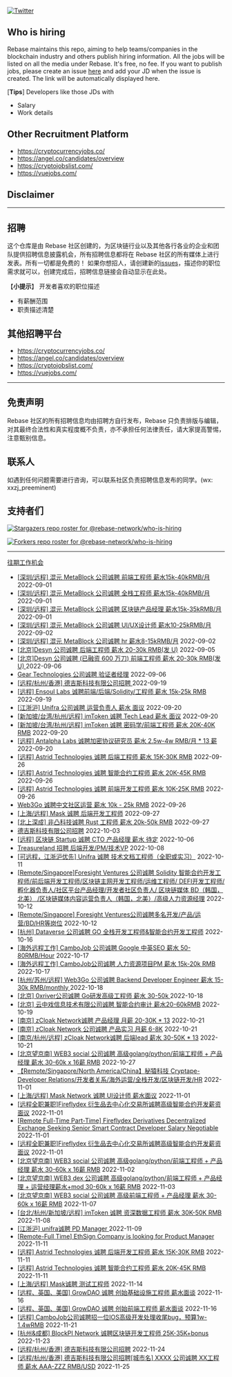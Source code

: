 [![Twitter](https://img.shields.io/twitter/url?label=Rebase&url=https%3A%2F%2Ftwitter.com%2FRebaseCommunity)](https://twitter.com/RebaseCommunity)

## Who is hiring

Rebase maintains this repo, aiming to help teams/companies in the blockchain industry and others publish hiring information. All the jobs will be listed on all the media under Rebase. It's free, no fee.
If you want to publish jobs, please create an issue [here](https://github.com/rebase-network/who-is-hiring/issues/) and add your JD when the issue is created. The link will be automatically displayed here.

[**Tips**]
Developers like those JDs with
- Salary
- Work details

## Other Recruitment Platform

- https://cryptocurrencyjobs.co/
- https://angel.co/candidates/overview
- https://cryptojobslist.com/
- https://vuejobs.com/

## Disclaimer

---

## 招聘

这个仓库是由 Rebase 社区创建的，为区块链行业以及其他各行各业的企业和团队提供招聘信息披露机会，所有招聘信息都将在 Rebase 社区的所有媒体上进行发表。所有一切都是免费的！
如果你想招人，请创建新的[issues](https://github.com/rebase-network/who-is-hiring/issues/)，描述你的职位需求就可以，创建完成后，招聘信息链接会自动显示在此处。

【**小提示**】
开发者喜欢的职位描述
- 有薪酬范围
- 职责描述清楚

## 其他招聘平台
- https://cryptocurrencyjobs.co/
- https://angel.co/candidates/overview
- https://cryptojobslist.com/
- https://vuejobs.com/

---

## 免责声明

Rebase 社区的所有招聘信息均由招聘方自行发布，Rebase 只负责排版与编辑，对其最终合法性和真实程度概不负责，亦不承担任何法律责任，请大家提高警惕，注意甄别信息。

## 联系人
如遇到任何问题需要进行咨询，可以联系社区负责招聘信息发布的同学。(wx: xxzj_preeminent)

## 支持者们
[![Stargazers repo roster for @rebase-network/who-is-hiring](https://reporoster.com/stars/rebase-network/who-is-hiring)](https://github.com/rebase-network/who-is-hiring/stargazers)

[![Forkers repo roster for @rebase-network/who-is-hiring](https://reporoster.com/forks/rebase-network/who-is-hiring)](https://github.com/rebase-network/who-is-hiring/network/members)

---

[往期工作机会](./jobs.md)

- [[深圳/远程] 混元 MetaBlock 公司诚聘 前端工程师 薪水15k-40kRMB/月](https://github.com/rebase-network/who-is-hiring/issues/186) 2022-09-01
- [[深圳/远程] 混元 MetaBlock 公司诚聘 全栈工程师 薪水15k-40kRMB/月](https://github.com/rebase-network/who-is-hiring/issues/187) 2022-09-01
- [[深圳/远程] 混元 MetaBlock 公司诚聘 区块链产品经理 薪水15k-35kRMB/月](https://github.com/rebase-network/who-is-hiring/issues/188) 2022-09-01
- [[深圳/远程] 混元 MetaBlock 公司诚聘 UI/UX设计师 薪水10-25kRMB/月](https://github.com/rebase-network/who-is-hiring/issues/189) 2022-09-02
- [[深圳/远程] 混元 MetaBlock 公司诚聘 hr 薪水8-15kRMB/月](https://github.com/rebase-network/who-is-hiring/issues/190) 2022-09-02
- [[北京]Desyn 公司诚聘 后端工程师 薪水 20-30k RMB(发 U)](https://github.com/rebase-network/who-is-hiring/issues/191) 2022-09-05
- [[北京]Desyn 公司诚聘 (已融资 600 万刀) 前端工程师 薪水 20-30k RMB(发 U) ](https://github.com/rebase-network/who-is-hiring/issues/192) 2022-09-06
- [Gear Technologies 公司诚聘 验证者经理](https://github.com/rebase-network/who-is-hiring/issues/193) 2022-09-06
- [[远程/杭州/香港] 德吉斯科技有限公司招聘 ](https://github.com/rebase-network/who-is-hiring/issues/194) 2022-09-19
- [[远程] Ensoul Labs 诚聘前端/后端/Solidity/工程师 薪水 15k-25k RMB](https://github.com/rebase-network/who-is-hiring/issues/195) 2022-09-19
- [[江浙沪] Unifra 公司诚聘 运营负责人 薪水 面议](https://github.com/rebase-network/who-is-hiring/issues/196) 2022-09-20
- [[新加坡/台湾/杭州/远程] imToken 诚聘 Tech Lead 薪水 面议](https://github.com/rebase-network/who-is-hiring/issues/197) 2022-09-20
- [[新加坡/台湾/杭州/远程] imToken 诚聘 密码学/前端工程师 薪水 20K-40K RMB](https://github.com/rebase-network/who-is-hiring/issues/198) 2022-09-20
- [[远程] Antalpha Labs 诚聘加密协议研究员 薪水 2.5w-4w RMB/月 * 13 薪](https://github.com/rebase-network/who-is-hiring/issues/199) 2022-09-20
- [[远程] Astrid Technologies 诚聘 后端工程师 薪水 15K-30K RMB](https://github.com/rebase-network/who-is-hiring/issues/200) 2022-09-26
- [[远程] Astrid Technologies 诚聘 智能合约工程师 薪水 20K-45K RMB](https://github.com/rebase-network/who-is-hiring/issues/201) 2022-09-26
- [[远程] Astrid Technologies 诚聘 前端开发工程师 薪水 10K-25K RMB](https://github.com/rebase-network/who-is-hiring/issues/202) 2022-09-26
- [Web3Go 诚聘中文社区运营 薪水 10k - 25k RMB](https://github.com/rebase-network/who-is-hiring/issues/203) 2022-09-26
- [[上海/远程] Mask 诚聘 后端开发工程师](https://github.com/rebase-network/who-is-hiring/issues/204) 2022-09-27
- [[北上深成] 非凸科技诚聘 Rust 工程师 薪水 20k-50k RMB](https://github.com/rebase-network/who-is-hiring/issues/205) 2022-09-27
- [德吉斯科技有限公司招聘](https://github.com/rebase-network/who-is-hiring/issues/206) 2022-10-03
- [[远程] 区块链 Startup 诚聘 CTO 产品经理  薪水 待定](https://github.com/rebase-network/who-is-hiring/issues/207) 2022-10-06
- [Treasureland 招聘 后端开发/PM/技术VP](https://github.com/rebase-network/who-is-hiring/issues/208) 2022-10-08
- [[可远程，江浙沪优先] Unifra 诚聘 技术文档工程师（全职或实习）](https://github.com/rebase-network/who-is-hiring/issues/209) 2022-10-11
- [[Remote/Singapore]Foresight  Ventures 公司诚聘  Solidity 智能合约开发工程师/前后端开发工程师/区块链主网开发工程师/运维工程师/ DEFI开发工程师/孵化器负责人/社区平台产品经理/开发者社区负责人/ 区块链媒体 BD（韩国，北美） /区块链媒体内容运营负责人（韩国，北美）/高级人力资源经理](https://github.com/rebase-network/who-is-hiring/issues/210) 2022-10-12
- [[Remote/Singapore] Foresight Ventures公司诚聘多名开发/产品/运营/BD/HR等岗位](https://github.com/rebase-network/who-is-hiring/issues/211) 2022-10-12
- [[杭州] Dataverse 公司诚聘 GO 全栈开发工程师&智能合约开发工程师](https://github.com/rebase-network/who-is-hiring/issues/212) 2022-10-16
- [[海外远程工作] CamboJob 公司诚聘 Google 中英SEO 薪水 50-80RMB/Hour](https://github.com/rebase-network/who-is-hiring/issues/213) 2022-10-17
- [[海外远程工作] CamboJob公司诚聘 人力资源项目PM 薪水 15k-20k RMB](https://github.com/rebase-network/who-is-hiring/issues/214) 2022-10-17
- [[杭州/苏州/远程] Web3Go 公司诚聘 Backend Developer Engineer 薪水 15-30k RMB/monthly ](https://github.com/rebase-network/who-is-hiring/issues/215) 2022-10-18
- [[北京] 0xriver公司诚聘 Go研发高级工程师 薪水 30-50k ](https://github.com/rebase-network/who-is-hiring/issues/216) 2022-10-18
- [[北京] 云中戏信息技术有限公司诚聘  智能合约审计 薪水20-60kRMB](https://github.com/rebase-network/who-is-hiring/issues/217) 2022-10-19
- [[南京] zCloak Network诚聘 产品经理 月薪 20-30K * 13](https://github.com/rebase-network/who-is-hiring/issues/218) 2022-10-21
- [[南京] zCloak Network 公司诚聘 产品实习 月薪 6-8K](https://github.com/rebase-network/who-is-hiring/issues/219) 2022-10-21
- [[南京/杭州/远程] zCloak Network诚聘 后端lead 薪水 30-50K * 13](https://github.com/rebase-network/who-is-hiring/issues/220) 2022-10-21
- [[北京望京南] WEB3 social 公司诚聘 高级golang/python/前端工程师 + 产品经理 薪水 30-60k x 16薪 RMB](https://github.com/rebase-network/who-is-hiring/issues/221) 2022-10-27
- [【Remote/Singapore/North America/China】秘猿科技 Cryptape- Developer Relations/开发者关系/海外运营/全栈开发/区块链开发/HR](https://github.com/rebase-network/who-is-hiring/issues/222) 2022-11-01
- [[上海/远程] Mask Network 诚聘 UI设计师 薪水面议](https://github.com/rebase-network/who-is-hiring/issues/223) 2022-11-01
- [[远程全职兼职]Fireflydex 衍生品去中心化交易所诚聘高级智能合约开发薪资面议](https://github.com/rebase-network/who-is-hiring/issues/224) 2022-11-01
- [[Remote Full-Time Part-Time] Fireflydex Derivatives Decentralized Exchange Seeking Senior Smart Contract Developer Salary Negotiable](https://github.com/rebase-network/who-is-hiring/issues/225) 2022-11-01
- [[远程全职兼职]Fireflydex 衍生品去中心化交易所诚聘高级智能合约开发薪资面议](https://github.com/rebase-network/who-is-hiring/issues/226) 2022-11-01
- [[北京望京南] WEB3 social 公司诚聘 高级golang/python/前端工程师 + 产品经理 薪水 30-60k x 16薪 RMB](https://github.com/rebase-network/who-is-hiring/issues/227) 2022-11-02
- [[北京望京南] WEB3 dex 公司诚聘 高级golang/python/前端工程师 + 产品经理 + 运营经理薪水+mod 30-60k x 16薪 RMB](https://github.com/rebase-network/who-is-hiring/issues/228) 2022-11-03
- [[北京望京南] WEB3 social 公司诚聘 高级前端工程师 + 产品经理 薪水 30-60k x 16薪 RMB](https://github.com/rebase-network/who-is-hiring/issues/229) 2022-11-07
- [[台北/杭州/新加坡/远程] imToken 诚聘 资深数据工程师 薪水 30K-50K RMB](https://github.com/rebase-network/who-is-hiring/issues/230) 2022-11-08
- [[江浙沪] unifra诚聘 PD Manager ](https://github.com/rebase-network/who-is-hiring/issues/231) 2022-11-09
- [[Remote-Full Time] EthSign Company is looking for Product Manager](https://github.com/rebase-network/who-is-hiring/issues/232) 2022-11-11
- [[远程] Astrid Technologies 诚聘 后端开发工程师 薪水 15K-30K RMB](https://github.com/rebase-network/who-is-hiring/issues/233) 2022-11-11
- [[远程] Astrid Technologies 诚聘 智能合约工程师 薪水 20K-45K RMB](https://github.com/rebase-network/who-is-hiring/issues/234) 2022-11-11
- [[上海/远程] Mask诚聘 测试工程师](https://github.com/rebase-network/who-is-hiring/issues/235) 2022-11-14
- [[远程、英国、美国] GrowDAO 诚聘 创始基础设施工程师 薪水面谈](https://github.com/rebase-network/who-is-hiring/issues/236) 2022-11-16
- [[远程、英国、美国] GrowDAO 诚聘 创始前端工程师 薪水面谈](https://github.com/rebase-network/who-is-hiring/issues/237) 2022-11-16
- [[远程] CamboJob公司诚聘招一位IOS高级开发处理收尾bug，预算1w-1.4wRMB](https://github.com/rebase-network/who-is-hiring/issues/238) 2022-11-21
- [[杭州&成都] BlockPI Network 诚聘区块链开发工程师 25K-35K+bonus](https://github.com/rebase-network/who-is-hiring/issues/239) 2022-11-23
- [[远程/杭州/香港] 德吉斯科技有限公司招聘](https://github.com/rebase-network/who-is-hiring/issues/240) 2022-11-24
- [[远程/杭州/香港] 德吉斯科技有限公司招聘[城市名] XXXX 公司诚聘 XX工程师 薪水 AAA-ZZZ RMB/USD](https://github.com/rebase-network/who-is-hiring/issues/241) 2022-11-25
